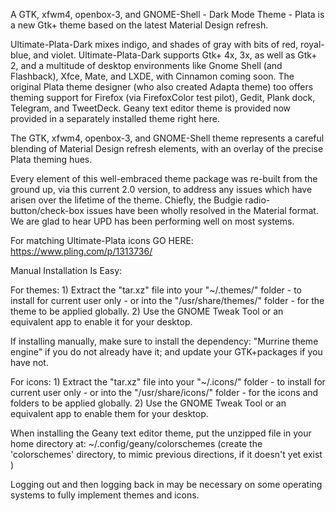 A GTK, xfwm4, openbox-3, and GNOME-Shell - Dark Mode Theme - Plata is a new Gtk+ theme based on the latest Material Design refresh.

Ultimate-Plata-Dark mixes indigo, and shades of gray with bits of red, royal-blue, and violet. Ultimate-Plata-Dark supports Gtk+ 4x, 3x, as well as Gtk+ 2, and a multitude of desktop environments like Gnome Shell (and Flashback), Xfce, Mate, and LXDE, with Cinnamon coming soon. The original Plata theme designer (who also created Adapta theme) too offers theming support for Firefox (via FirefoxColor test pilot), Gedit, Plank dock, Telegram, and TweetDeck. Geany text editor theme is provided now provided in a separately installed theme right here.

The GTK, xfwm4, openbox-3, and GNOME-Shell theme represents a careful blending of Material Design refresh elements, with an overlay of the precise Plata theming hues.

Every element of this well-embraced theme package was re-built from the ground up, via this current 2.0 version, to address any issues which have arisen over the lifetime of the theme. Chiefly, the Budgie radio-button/check-box issues have been wholly resolved in the Material format. We are glad to hear UPD has been performing well on most systems.


For matching Ultimate-Plata icons GO HERE: https://www.pling.com/p/1313736/


Manual Installation Is Easy:

For themes: 1) Extract the "tar.xz" file into your "~/.themes/" folder - to install for current user only - or into the "/usr/share/themes/" folder - for the theme to be applied globally. 2) Use the GNOME Tweak Tool or an equivalent app to enable it for your desktop.

If installing manually, make sure to install the dependency: "Murrine theme engine" if you do not already have it; and update your GTK+packages if you have not.

For icons: 1) Extract the "tar.xz" file into your "~/.icons/" folder - to install for current user only - or into the "/usr/share/icons/" folder - for the icons and folders to be applied globally. 2) Use the GNOME Tweak Tool or an equivalent app to enable them for your desktop.

When installing the Geany text editor theme, put the unzipped file in your home directory at: ~/.config/geany/colorschemes (create the 'colorschemes' directory, to mimic previous directions, if it doesn't yet exist )

Logging out and then logging back in may be necessary on some operating systems to fully implement themes and icons.
